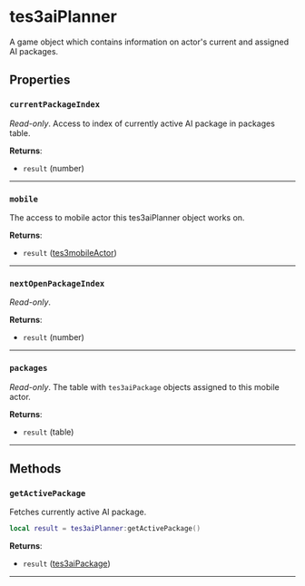 # tes3aiPlanner

A game object which contains information on actor's current and assigned AI packages.

## Properties

### `currentPackageIndex`

*Read-only*. Access to index of currently active AI package in packages table.

**Returns**:

* `result` (number)

***

### `mobile`

The access to mobile actor this tes3aiPlanner object works on.

**Returns**:

* `result` ([tes3mobileActor](../../types/tes3mobileActor))

***

### `nextOpenPackageIndex`

*Read-only*. 

**Returns**:

* `result` (number)

***

### `packages`

*Read-only*. The table with `tes3aiPackage` objects assigned to this mobile actor.

**Returns**:

* `result` (table)

***

## Methods

### `getActivePackage`

Fetches currently active AI package.

```lua
local result = tes3aiPlanner:getActivePackage()
```

**Returns**:

* `result` ([tes3aiPackage](../../types/tes3aiPackage))

***

